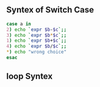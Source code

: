 ## Syntex of Switch Case 
``` bash 
case a in 
2) echo `expr $b-$c`;;
3) echo `expr $b*$c`;;
1) echo `expr $b+$c`;;
4) echo `expr $b/$c`;;
*) echo "wrong choice"
esac
```

## loop  Syntex 
